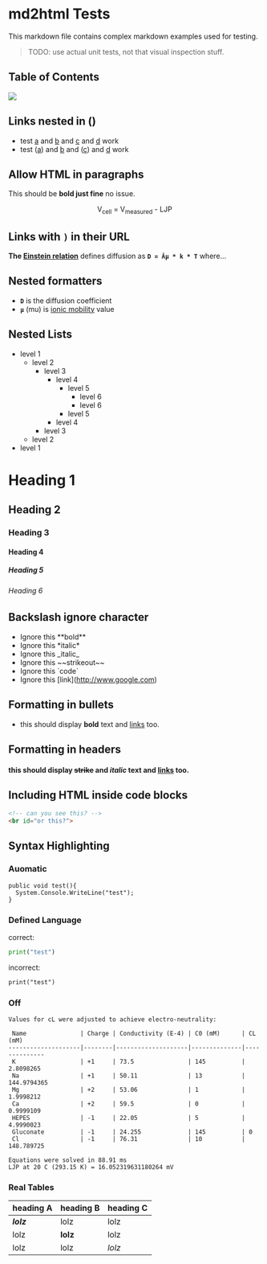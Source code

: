 # md2html Tests

This markdown file contains complex markdown examples used for testing.

> TODO: use actual unit tests, not that visual inspection stuff.

## Table of Contents

![](TOC)

## Links nested in ()

* test [a](#testA) and [b](#testB) and [c](#testC) and [d](#testD) work
* test ([a](#testA)) and [b](#testB) and ([c](#testC)) and [d](#testD) work

## Allow HTML in paragraphs

This should be <b>bold just fine</b> no issue.

<p align="center">V<sub>cell</sub> = V<sub>measured</sub> - LJP</p>

## Links with `)` in their URL

**The [Einstein relation](https://en.wikipedia.org/wiki/Einstein_relation_(kinetic_theory))** defines diffusion as **`D = Âµ * k * T`** where...

## Nested formatters
* **`D`** is the diffusion coefficient 
* **`µ`** (mu) is [ionic mobility](https://en.wikipedia.org/wiki/Electrical_mobility) value

## Nested Lists

* level 1
  * level 2
    * level 3
      * level 4
        * level 5
          * level 6
          * level 6
        * level 5
      * level 4
    * level 3
  * level 2
* level 1

# Heading 1
## Heading 2
### Heading 3
#### Heading 4
##### Heading 5
###### Heading 6

## Backslash ignore character

* Ignore this \*\*bold\*\*
* Ignore this \*italic\*
* Ignore this \_italic\_
* Ignore this \~~strikeout\~~
* Ignore this \`code\`
* Ignore this [link]\(http://www.google.com)

## Formatting in bullets

* this should display **bold** text and [links](http://www.google.com) too.

## Formatting in headers

#### this should display ~~strike~~ and _italic_ text and [links](http://www.google.com) too.

## Including HTML inside code blocks

```html
<!-- can you see this? -->
<br id="or this?">
```

## Syntax Highlighting

### Auomatic

```auto
public void test(){
  System.Console.WriteLine("test");
}
```


### Defined Language

correct:
```python
print("test")
```

incorrect:
```xml
print("test")
```

### Off

```
Values for cL were adjusted to achieve electro-neutrality:

 Name               | Charge | Conductivity (E-4) | C0 (mM)      | CL (mM)      
--------------------|--------|--------------------|--------------|--------------
 K                  | +1     | 73.5               | 145          | 2.8098265   
 Na                 | +1     | 50.11              | 13           | 144.9794365 
 Mg                 | +2     | 53.06              | 1            | 1.9998212   
 Ca                 | +2     | 59.5               | 0            | 0.9999109   
 HEPES              | -1     | 22.05              | 5            | 4.9990023   
 Gluconate          | -1     | 24.255             | 145          | 0           
 Cl                 | -1     | 76.31              | 10           | 148.789725

Equations were solved in 88.91 ms
LJP at 20 C (293.15 K) = 16.052319631180264 mV
```

### Real Tables

heading A|heading B|heading C
---|---|---
***lolz***|lolz|lolz
lolz|**lolz**|lolz
lolz|lolz|*lolz*